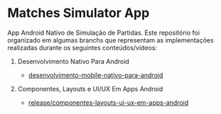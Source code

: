 # Matches Simulator App

App Android Nativo de Simulação de Partidas. Este repositório foi organizado em algumas branchs que representam as implementações realizadas durante os seguintes conteúdos/vídeos:

1. Desenvolvimento Nativo Para Android
      - [desenvolvimento-mobile-nativo-para-android](https://github.com/weslleyhub/matches-simulator-app/tree/desenvolvimento-mobile-nativo-para-android)
  
2. Componentes, Layouts e UI/UX Em Apps Android
      - [release/componentes-layouts-ui-ux-em-apps-android](https://github.com/weslleyhub/matches-simulator-app/tree/release/componentes-layouts-ui-ux-em-apps-android)
